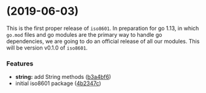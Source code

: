 <a name="0.1.0"></a>
#  (2019-06-03)

This is the first proper release of `iso8601`. In preparation for go 1.13, in which `go.mod` files and go modules are the primary way to handle go dependencies, we are going to do an official release of all our modules. This will be version v0.1.0 of `iso8601`.

### Features

* **string:** add String methods ([b3a4bf6](https://github.com/qri-io/iso8601/commit/b3a4bf6))
* initial iso8601 package ([4b2347c](https://github.com/qri-io/iso8601/commit/4b2347c))



